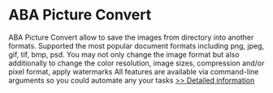 # ABA Picture Convert
ABA Picture Convert allow to save the images from directory into another formats. Supported the most popular document formats including png, jpeg, gif, tif, bmp, psd. You may not only change the image format but also additionally to change the color resolution, image sizes, compression and/or pixel format, apply watermarks All features are available via command-line arguments so you could automate any your tasks
[>> Detailed information](https://secure.shareit.com/shareit/product.html?productid=300318283&affiliateid=200057808)
